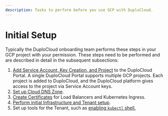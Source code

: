```yaml
---
description: Tasks to perform before you use GCP with DuploCloud.
---
```


# Initial Setup

Typically the DuploCloud onboarding team performs these steps in your GCP project with your permission. These steps need to be performed and are described in detail in the subsequent subsections:&#x20;

1. [Add Service Account, Key Creation, and Project](service-account-setup.md) to the DuploCloud Portal. A single DuploCloud Portal supports multiple GCP projects. Each project is added to DuploCloud, and the DuploCloud platform gives access to the project via Service Account keys.
2. [Set up Cloud DNS Zone](route-53-hosted-zone.md).
3. [Create Certificates](certificate-for-load-balancer-and-ingress.md) for Load Balancers and Kubernetes Ingress.
4. [Perform initial Infrastructure and Tenant setup](initial-infrastructure-setup.md).
5. Set up tools for the Tenant, such as [enabling `kubectl` shell.](tools-tenant/enable-kubectl-shell.md)
